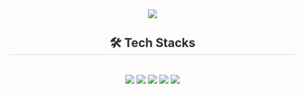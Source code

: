 <div align= "center">
    <img src="https://capsule-render.vercel.app/api?type=waving&color=0:be38f3,100:fffc41&height=240&text=⋆%20⁺%20%20₊%20⋆%20Minyoy's%20Github%20.%20⋆%20⁺%20%20₊%20⋆&animation=&fontColor=ffffff&fontSize=50" />
    </div>
    <div align= "center">
    <h2 style="border-bottom: 1px solid #d8dee4; color: #282d33;"> 🛠️ Tech Stacks </h2> <br> 
    <div style="margin: 0 auto; text-align: center;" align= "center"> <img src="https://img.shields.io/badge/Django-092E20?style=flat-square&logo=Django&logoColor=white">
          <img src="https://img.shields.io/badge/React-61DAFB?style=flat-square&logo=React&logoColor=white">
          <img src="https://img.shields.io/badge/Python-3776AB?style=flat-square&logo=Python&logoColor=white">
          <img src="https://img.shields.io/badge/Swift-F05138?style=flat-square&logo=Swift&logoColor=white">
          <img src="https://img.shields.io/badge/Javascript-F7DF1E?style=flat-square&logo=Javascript&logoColor=white">
          <br/></div>
    </div>
    
